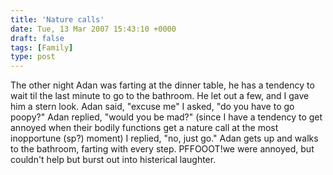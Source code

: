 ```yaml
---
title: 'Nature calls'
date: Tue, 13 Mar 2007 15:43:10 +0000
draft: false
tags: [Family]
type: post
---
```


The other night Adan was farting at the dinner table, he has a tendency to wait til the last minute to go to the bathroom. He let out a few, and I gave him a stern look. Adan said, "excuse me" I asked, "do you have to go poopy?" Adan replied, "would you be mad?" (since I have a tendency to get annoyed when their bodily functions get a nature call at the most inopportune (sp?) moment) I replied, "no, just go." Adan gets up and walks to the bathroom, farting with every step. PFFOOOT!we were annoyed, but couldn't help but burst out into histerical laughter.
